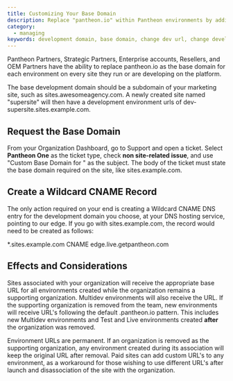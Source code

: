 ```yaml
---
title: Customizing Your Base Domain
description: Replace "pantheon.io" within Pantheon environments by adding a custom development domain.
category:
  - managing
keywords: development domain, base domain, change dev url, change development domain, change base domain, dev url, wildcard, cname, edge, dns
---
```

Pantheon Partners, Strategic Partners, Enterprise accounts, Resellers, and OEM Partners have the ability to replace pantheon.io as the base domain for each environment on every site they run or are developing on the platform.

The base development domain should be a subdomain of your marketing site, such as sites.awesomeagency.com. A newly created site named "supersite" will then have a development environment urls of dev-supersite.sites.example.com.  


## Request the Base Domain

From your Organization Dashboard, go to Support and open a ticket. Select **Pantheon One** as the ticket type, check **non site-related issue**, and use "Custom Base Domain for <Agency Name>" as the subject. The body of the ticket must state the base domain required on the site, like sites.example.com.

## Create a Wildcard CNAME Record

The only action required on your end is creating a Wildcard CNAME DNS entry for the development domain you choose, at your DNS hosting service, pointing to our edge. If you go with sites.example.com, the record would need to be created as follows:

*.sites.example.com CNAME edge.live.getpantheon.com

## Effects and Considerations

Sites associated with your organization will receive the appropriate base URL for all environments created while the organization remains a supporting organization. Multidev environments will also receive the URL. If the supporting organization is removed from the team, new environments will receive URL's following the default .pantheon.io pattern. This includes new Multidev environments and Test and Live environments created **after** the organization was removed.

Environment URLs are permanent. If an organization is removed as the supporting organization, any environment created during its association will keep the original URL after removal. Paid sites can add custom URL's to any environment, as a workaround for those wishing to use different URL's after launch and disassociation of the site with the organization.
